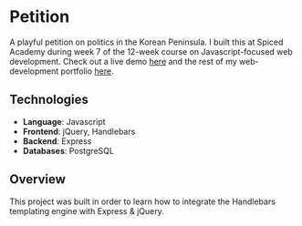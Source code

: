 # Petition
A playful petition on politics in the Korean Peninsula. I built this at Spiced Academy during week 7 of the 12-week course on Javascript-focused web development. Check out a live demo [here](https://aleesteele-petition.herokuapp.com/) and the rest of my web-development portfolio [here](https://github.com/aleesteele/portfolio).

## Technologies
- **Language**: Javascript
- **Frontend**: jQuery, Handlebars
- **Backend**: Express
- **Databases**: PostgreSQL

## Overview
This project was built in order to learn how to integrate the Handlebars templating engine with Express & jQuery.
